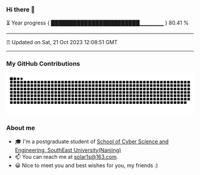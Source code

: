 ### Hi there 👋

⏳ Year progress { ████████████████████████▁▁▁▁▁▁ } 80.41 %

---

⏰ Updated on Sat, 21 Oct 2023 12:08:51 GMT

---
### My GitHub Contributions    

![](https://raw.githubusercontent.com/chenzongyao200127/chenzongyao200127/main/assets/github-contribution-grid-snake.svg)          

### About me   

- 🎓 I'm a postgraduate student of [School of Cyber Science and Engineering, SouthEast University(Nanjing)](https://www.seu.edu.cn/)
- 📫 You can reach me at [solar1s@163.com](mailto:solar1s@163.com).
- 😀 Nice to meet you and best wishes for you, my friends :)  


